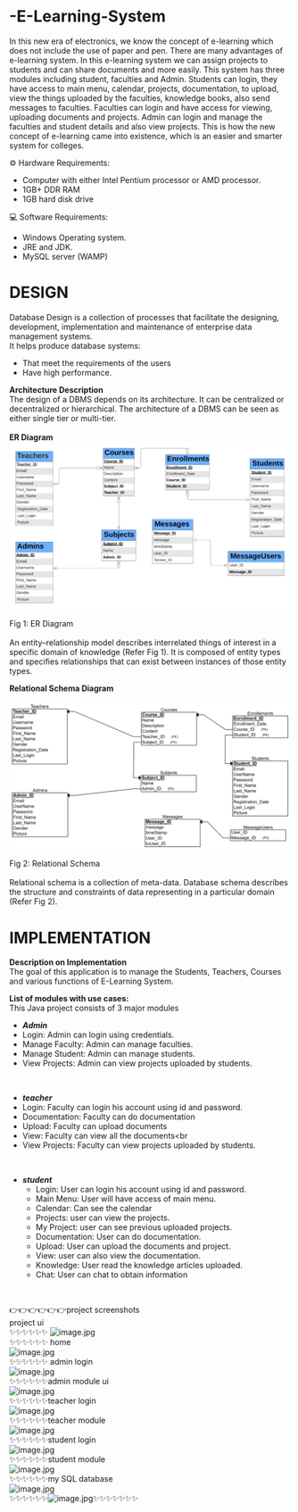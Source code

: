 # -E-Learning-System
In this new era of electronics, we know the concept of e-learning which does not include the use of paper and pen. There are many advantages of e-learning system. In this e-learning system we can assign projects to students and can share documents and more easily. This system has three modules including student, faculties and Admin. Students can login, they have access to main menu, calendar, projects, documentation, to upload, view the things uploaded by the faculties, knowledge books, also send messages to faculties. Faculties can login and have access for viewing, uploading documents and projects. Admin can login and manage the faculties and student details and also view projects. This is how the new concept of e-learning came into existence, which is an easier and smarter system for colleges.


⚙️    Hardware Requirements:<br>
*   Computer with either Intel Pentium processor or AMD processor.<br>
*   1GB+ DDR RAM<br>
*   1GB hard disk drive<br>


💻    Software Requirements:<br>
*   Windows Operating system.<br>
*   JRE and JDK.<br>	
*   MySQL server (WAMP)<br>

# DESIGN<br>
Database Design is a collection of processes that facilitate the designing, development, implementation and maintenance of enterprise data management systems.<br>
It helps produce database systems:<br>
*   That meet the requirements of the users<br>
*   Have high performance.<br>

**Architecture Description** <br>
The design of a DBMS depends on its architecture. It can be centralized or decentralized or hierarchical. The architecture of a DBMS can be seen as either single tier or multi-tier.<br><br>
**ER Diagram**
![image.jpg](https://github.com/upadrastaharshavardhan/-E-Learning-System/blob/main/diagram/ER_Diagram.jpg)

Fig 1: ER Diagram <br><br>
An entity–relationship model describes interrelated things of interest in a specific domain of knowledge (Refer Fig 1). It is composed of entity types and specifies relationships that can exist between instances of those entity types.

**Relational Schema Diagram**

![image_1.jpg](https://github.com/upadrastaharshavardhan/-E-Learning-System/blob/main/diagram/Relatoinal_Schema.jpg)

 Fig 2: Relational Schema <br><br>
Relational schema is a collection of meta-data. Database schema describes the structure and constraints of data representing in a particular domain (Refer Fig 2).

# IMPLEMENTATION <br>
**Description on Implementation**<br>
The goal of this application is to manage the Students, Teachers, Courses and various functions of E-Learning System.

**List of modules with use cases:**<br>
This Java project consists of 3 major modules
*  ***Admin***<br>
  *	Login: Admin can login using credentials.<br>
  * Manage Faculty:  Admin can manage faculties.<br>
  * Manage Student: Admin can manage students. <br>
  * View Projects: Admin can view projects uploaded by students.<br>
<br>

*  ***teacher***<br>
  * Login: Faculty can login his account using id and password.<br>
  * Documentation:  Faculty can do documentation <br>
  *	Upload: Faculty can upload documents<br>
  *	View: Faculty can view all the documents<br
  *	View Projects: Faculty can view projects uploaded by students.<br>
<br>

*  ***student***<br>
   *	Login: User can login his account using id and password. <br>
   *	Main Menu: User will have access of main menu.<br>
   *	Calendar: Can see the calendar<br>
   *	Projects:  user can view the projects.<br>
   *	My Project: user can see previous uploaded projects.<br>
   *	Documentation: User can do documentation.<br>
   *	Upload: User can upload the documents and project.<br>
   *	View: user can also view the documentation.<br>
   *	Knowledge: User read the knowledge articles uploaded.<br>
   *	Chat: User can chat to obtain information
<br>

👉👉👉👉👉👉project screenshots
<br>
project ui<br>✨✨✨✨✨✨
![image.jpg](https://github.com/upadrastaharshavardhan/E-Learning-System/blob/main/screenshots/ui.png)
<br>✨✨✨✨✨✨
home<br>
![image.jpg](https://github.com/upadrastaharshavardhan/E-Learning-System/blob/main/screenshots/home.png)
<br>✨✨✨✨✨✨
admin login<br>
![image.jpg](https://github.com/upadrastaharshavardhan/E-Learning-System/blob/main/screenshots/admin%20login.png)
<br>✨✨✨✨✨✨admin module ui<br>
![image.jpg](https://github.com/upadrastaharshavardhan/E-Learning-System/blob/main/screenshots/admin%20module.png)
<br>✨✨✨✨✨✨teacher login<br>
![image.jpg](https://github.com/upadrastaharshavardhan/E-Learning-System/blob/main/screenshots/teacher%20login.png)
<br>✨✨✨✨✨✨teacher module<br>
![image.jpg](https://github.com/upadrastaharshavardhan/E-Learning-System/blob/main/screenshots/teacher%20module.png)
<br>✨✨✨✨✨✨student login<br>
![image.jpg](https://github.com/upadrastaharshavardhan/E-Learning-System/blob/main/screenshots/studentlogin.png)
<br>✨✨✨✨✨✨student module<br>
![image.jpg](https://github.com/upadrastaharshavardhan/E-Learning-System/blob/main/screenshots/student%20module.png)
<br> ✨✨✨✨✨✨my SQL database <br>
![image.jpg](https://github.com/upadrastaharshavardhan/E-Learning-System/blob/main/screenshots/database.png)
<br>
✨✨✨✨✨✨![image.jpg](https://64.media.tumblr.com/d0635fa4e4bf417b33f24bd481c21f88/tumblr_ppcabrYCWy1ue08b9o1_540.gifv)✨✨✨✨✨✨✨
